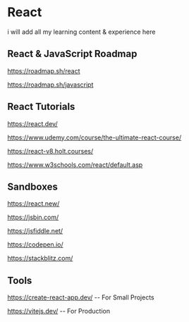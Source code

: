 # React

i will add all my learning content &amp; experience here

## React & JavaScript Roadmap

https://roadmap.sh/react

https://roadmap.sh/javascript

## React Tutorials

https://react.dev/

https://www.udemy.com/course/the-ultimate-react-course/

https://react-v8.holt.courses/

https://www.w3schools.com/react/default.asp

## Sandboxes

https://react.new/

https://jsbin.com/

https://jsfiddle.net/

https://codepen.io/

https://stackblitz.com/

## Tools

https://create-react-app.dev/ -- For Small Projects

https://vitejs.dev/ -- For Production
